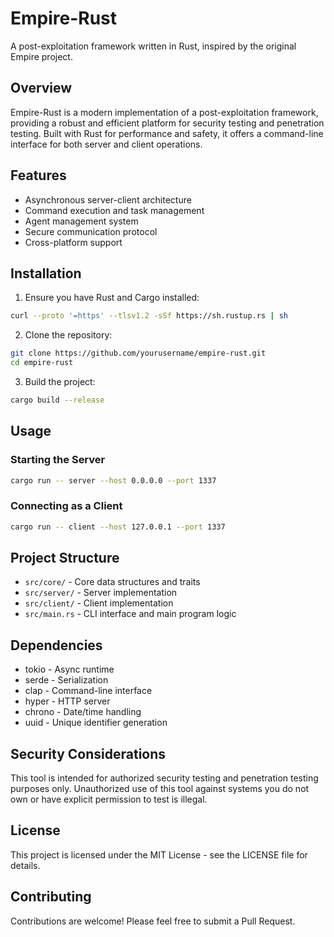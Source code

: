 # Empire-Rust

A post-exploitation framework written in Rust, inspired by the original Empire project.

## Overview

Empire-Rust is a modern implementation of a post-exploitation framework, providing a robust and efficient platform for security testing and penetration testing. Built with Rust for performance and safety, it offers a command-line interface for both server and client operations.

## Features

- Asynchronous server-client architecture
- Command execution and task management
- Agent management system
- Secure communication protocol
- Cross-platform support

## Installation

1. Ensure you have Rust and Cargo installed:
```bash
curl --proto '=https' --tlsv1.2 -sSf https://sh.rustup.rs | sh
```

2. Clone the repository:
```bash
git clone https://github.com/yourusername/empire-rust.git
cd empire-rust
```

3. Build the project:
```bash
cargo build --release
```

## Usage

### Starting the Server

```bash
cargo run -- server --host 0.0.0.0 --port 1337
```

### Connecting as a Client

```bash
cargo run -- client --host 127.0.0.1 --port 1337
```

## Project Structure

- `src/core/` - Core data structures and traits
- `src/server/` - Server implementation
- `src/client/` - Client implementation
- `src/main.rs` - CLI interface and main program logic

## Dependencies

- tokio - Async runtime
- serde - Serialization
- clap - Command-line interface
- hyper - HTTP server
- chrono - Date/time handling
- uuid - Unique identifier generation

## Security Considerations

This tool is intended for authorized security testing and penetration testing purposes only. Unauthorized use of this tool against systems you do not own or have explicit permission to test is illegal.

## License

This project is licensed under the MIT License - see the LICENSE file for details.

## Contributing

Contributions are welcome! Please feel free to submit a Pull Request. 